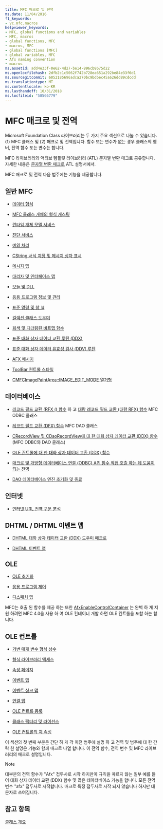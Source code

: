 ```yaml
---
title: MFC 매크로 및 전역
ms.date: 11/04/2016
f1_keywords:
- vc.mfc.macros
helpviewer_keywords:
- MFC, global functions and variables
- MFC, macros
- global functions, MFC
- macros, MFC
- global functions [MFC]
- global variables, MFC
- Afx naming convention
- macros
ms.assetid: add4e33f-0e62-4d27-be14-896cb8675d22
ms.openlocfilehash: 2dfb2c1c5062f742b728ea651a292be84e33f6d1
ms.sourcegitcommit: 6052185696adca270bc9bdbec45a626dd89cdcdd
ms.translationtype: MT
ms.contentlocale: ko-KR
ms.lasthandoff: 10/31/2018
ms.locfileid: "50566779"
---
```

# <a name="mfc-macros-and-globals"></a>MFC 매크로 및 전역

Microsoft Foundation Class 라이브러리는 두 가지 주요 섹션으로 나눌 수 있습니다. (1) MFC 클래스 및 (2) 매크로 및 전역입니다. 함수 또는 변수가 없는 경우 클래스의 멤버, 전역 함수 또는 변수는 합니다.

MFC 라이브러리와 액티브 템플릿 라이브러리 (ATL) 문자열 변환 매크로 공유합니다. 자세한 내용은 [문자열 변환 매크로](../../atl/reference/string-conversion-macros.md) ATL 설명서에서.

MFC 매크로 및 전역 다음 범주에는 기능을 제공합니다.

## <a name="general-mfc"></a>일반 MFC

- [데이터 형식](data-types-mfc.md)

- [MFC 클래스 개체의 형식 캐스팅](type-casting-of-mfc-class-objects.md)

- [런타임 개체 모델 서비스](run-time-object-model-services.md)

- [진단 서비스](diagnostic-services.md)

- [예외 처리](exception-processing.md)

- [CString 서식 지정 및 메시지 상자 표시](cstring-formatting-and-message-box-display.md)

- [메시지 맵](message-map-macros-mfc.md)

- [대리자 및 인터페이스 맵](delegate-and-interface-maps.md)

- [모듈 및 DLL](extension-dll-macros.md)

- [응용 프로그램 정보 및 관리](application-information-and-management.md)

- [표준 명령 및 창 Id](standard-command-and-window-ids.md)

- [컬렉션 클래스 도우미](collection-class-helpers.md)

- [회색 및 디더링된 비트맵 함수](gray-and-dithered-bitmap-functions.md)

- [표준 대화 상자 데이터 교환 루틴 (DDX)](standard-dialog-data-exchange-routines.md)

- [표준 대화 상자 데이터 유효성 검사 (DDV) 루틴](standard-dialog-data-validation-routines.md)

- [AFX 메시지](afx-messages.md)

- [ToolBar 컨트롤 스타일](toolbar-control-styles.md)

- [CMFCImagePaintArea::IMAGE_EDIT_MODE 열거형](cmfcimagepaintarea-image-edit-mode-enumeration.md)

## <a name="database"></a>데이터베이스

- [레코드 필드 교환 (RFX () 함수](record-field-exchange-functions.md) 하 고 [대량 레코드 필드 교환 (대량 RFX) 함수](record-field-exchange-functions.md) MFC ODBC 클래스

- [레코드 필드 교환 (DFX) 함수](record-field-exchange-functions.md) MFC DAO 클래스

- [CRecordView 및 CDaoRecordView에 대 한 대화 상자 데이터 교환 (DDX) 함수](dialog-data-exchange-functions-for-crecordview-and-cdaorecordview.md) (MFC ODBC와 DAO 클래스)

- [OLE 컨트롤에 대 한 대화 상자 데이터 교환 (DDX) 함수](dialog-data-exchange-functions-for-ole-controls.md)

- [매크로 및 개방형 데이터베이스 연결 (ODBC) API 함수 직접 호출 하는 데 도움이 되는 전역](database-macros-and-globals.md)

- [DAO 데이터베이스 엔진 초기화 및 종료](dao-database-engine-initialization-and-termination.md)

## <a name="internet"></a>인터넷

- [인터넷 URL 전역 구문 분석](internet-url-parsing-globals.md)

## <a name="dhtml--dhtml-event-maps"></a>DHTML / DHTML 이벤트 맵

- [DHTML 대화 상자 데이터 교환 (DDX) 도우미 매크로](ddx-dhtml-helper-macros.md)

- [DHTML 이벤트 맵](dhtml-event-maps.md)

## <a name="ole"></a>OLE

- [OLE 초기화](ole-initialization.md)

- [응용 프로그램 제어](application-control.md)

- [디스패치 맵](dispatch-maps.md)

MFC는 호출 된 함수를 제공 하는 또한 [AfxEnableControlContainer](ole-initialization.md#afxenablecontrolcontainer) 는 완벽 하 게 지원 하려면 MFC 4.0을 사용 하 여 OLE 컨테이너 개발 하면 OLE 컨트롤을 포함 하는 합니다.

## <a name="ole-controls"></a>OLE 컨트롤

- [가변 매개 변수 형식 상수](variant-parameter-type-constants.md)

- [형식 라이브러리 액세스](type-library-access.md)

- [속성 페이지](property-pages-mfc.md)

- [이벤트 맵](event-maps.md)

- [이벤트 싱크 맵](event-sink-maps.md)

- [연결 맵](connection-maps.md)

- [OLE 컨트롤 등록](registering-ole-controls.md)

- [클래스 팩터리 및 라이선스](class-factories-and-licensing.md)

- [OLE 컨트롤의 지 속성](persistence-of-ole-controls.md)

이 섹션의 첫 번째 부분은 간단 하 게 각 이전 범주에 설명 하 고 전역 및 범주에 대 한 간략 한 설명은 기능와 함께 매크로 나열 합니다. 이 전역 함수, 전역 변수 및 MFC 라이브러리의 매크로 설명입니다.

> [!NOTE]
>  대부분의 전역 함수가 "Afx" 접두사로 시작 하지만이 규칙을 따르지 않는 일부 예를 들어 대화 상자 데이터 교환 (DDX) 함수 및 많은 데이터베이스 기능을 합니다. 모든 전역 변수 "afx" 접두사로 시작합니다. 매크로 특정 접두사로 시작 되지 않습니다 하지만 대문자로 쓰여집니다.

## <a name="see-also"></a>참고 항목

[클래스 개요](../../mfc/class-library-overview.md)

